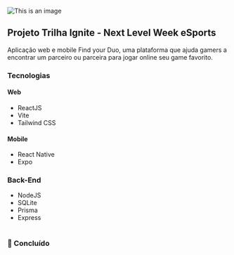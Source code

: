 ![This is an image](https://global-uploads.webflow.com/61d83a2ebb0ae01ab96e841a/630ced17a99fbd99b6169b52_Logo-NLW-eSports.svg)
## Projeto Trilha Ignite - Next Level Week eSports
Aplicação web e mobile Find your Duo, uma plataforma que ajuda gamers a encontrar um parceiro ou parceira para jogar online seu game favorito.
### Tecnologias
#### Web
- ReactJS
- Vite
- Tailwind CSS
#### Mobile
- React Native
- Expo
### Back-End
- NodeJS
- SQLite
- Prisma
- Express
#
### 🚀 Concluído
